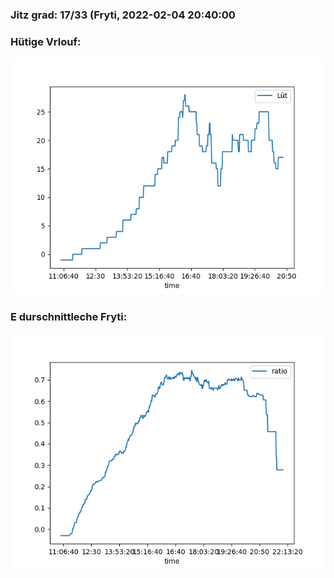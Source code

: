 ### Jitz grad: 17/33 (Fryti, 2022-02-04 20:40:00

### Hütige Vrlouf:
![Graph](Today.png)

### E durschnittleche Fryti:
![Graph](Fryti.png)